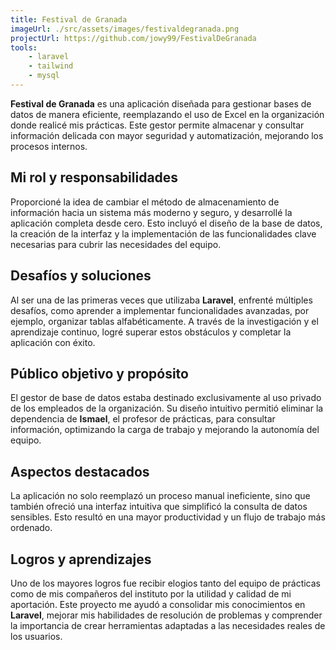 ```yaml
---
title: Festival de Granada
imageUrl: ./src/assets/images/festivaldegranada.png
projectUrl: https://github.com/jowy99/FestivalDeGranada
tools:
    - laravel
    - tailwind
    - mysql
---
```

**Festival de Granada** es una aplicación diseñada para gestionar bases de datos de manera eficiente, reemplazando el uso de Excel en la organización donde realicé mis prácticas. Este gestor permite almacenar y consultar información delicada con mayor seguridad y automatización, mejorando los procesos internos.

## Mi rol y responsabilidades

Proporcioné la idea de cambiar el método de almacenamiento de información hacia un sistema más moderno y seguro, y desarrollé la aplicación completa desde cero. Esto incluyó el diseño de la base de datos, la creación de la interfaz y la implementación de las funcionalidades clave necesarias para cubrir las necesidades del equipo.

## Desafíos y soluciones

Al ser una de las primeras veces que utilizaba **Laravel**, enfrenté múltiples desafíos, como aprender a implementar funcionalidades avanzadas, por ejemplo, organizar tablas alfabéticamente. A través de la investigación y el aprendizaje continuo, logré superar estos obstáculos y completar la aplicación con éxito.

## Público objetivo y propósito

El gestor de base de datos estaba destinado exclusivamente al uso privado de los empleados de la organización. Su diseño intuitivo permitió eliminar la dependencia de **Ismael**, el profesor de prácticas, para consultar información, optimizando la carga de trabajo y mejorando la autonomía del equipo.

## Aspectos destacados

La aplicación no solo reemplazó un proceso manual ineficiente, sino que también ofreció una interfaz intuitiva que simplificó la consulta de datos sensibles. Esto resultó en una mayor productividad y un flujo de trabajo más ordenado.

## Logros y aprendizajes

Uno de los mayores logros fue recibir elogios tanto del equipo de prácticas como de mis compañeros del instituto por la utilidad y calidad de mi aportación. Este proyecto me ayudó a consolidar mis conocimientos en **Laravel**, mejorar mis habilidades de resolución de problemas y comprender la importancia de crear herramientas adaptadas a las necesidades reales de los usuarios.
